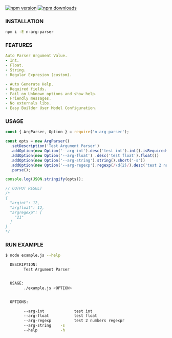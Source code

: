 [![npm version](https://badge.fury.io/js/n-arg-parser.svg)](https://badge.fury.io/js/n-arg-parser)
[![npm downloads](https://img.shields.io/npm/dt/n-arg-parser.svg?style=flat)](https://www.npmjs.com/package/n-arg-parser)

### INSTALLATION
```bash
npm i -E n-arg-parser
```

### FEATURES
```yaml
Auto Parser Argument Value.
- Int.
- Float.
- String.
- Regular Expresion (custom).

- Auto Generate Help.
- Required fields.
- Fail on Unknown options and show help.
- Friendly messages.
- No externals libs.
- Easy Builder User Model Configuration.
```

### USAGE
```js
const { ArgParser, Option } = require('n-arg-parser');

const opts = new ArgParser()
  .setDescription('Test Argument Parser')
  .addOption(new Option('--arg-int').desc('test int').int().isRequired())
  .addOption(new Option('--arg-float') .desc('test float').float())
  .addOption(new Option('--arg-string').string().short('-s'))
  .addOption(new Option('--arg-regexp').regexp(/\d{2}/).desc('test 2 numbers regexpr').isRequired())
  .parse();

console.log(JSON.stringify(opts));

// OUTPUT RESULT
/*
{
  "argint": 12,
  "argfloat": 12,
  "argregexp": [
    "21"
  ]
}
*/

```


### RUN EXAMPLE

```bash
$ node example.js --help

  DESCRIPTION:
        Test Argument Parser


  USAGE:
        ./example.js <OPTION>


  OPTIONS:

        --arg-int             test int
        --arg-float           test float
        --arg-regexp          test 2 numbers regexpr
        --arg-string    -s
        --help          -h

```
